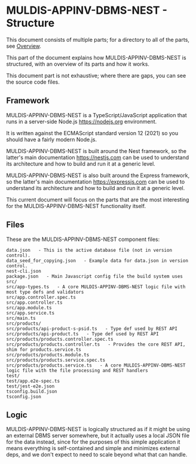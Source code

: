 # MULDIS-APPINV-DBMS-NEST - Structure

This document consists of multiple parts; for a directory to all of the
parts, see [Overview](../README.md).

This part of the document explains how MULDIS-APPINV-DBMS-NEST
is structured, with an overview of its parts and how it works.

This document part is not exhaustive; where there are gaps, you can see the
source code files.

## Framework

MULDIS-APPINV-DBMS-NEST is a TypeScript/JavaScript application that runs
in a server-side Node.js <https://nodejs.org> environment.

It is written against the ECMAScript standard version 12 (2021) so you
should have a fairly modern Node.js.

MULDIS-APPINV-DBMS-NEST is built around the Nest framework, so the
latter's main documentation <https://nestjs.com> can be used to
understand its architecture and how to build and run it at a generic level.

MULDIS-APPINV-DBMS-NEST is also built around the Express framework, so the
latter's main documentation <https://expressjs.com> can be used to
understand its architecture and how to build and run it at a generic level.

This current document will focus on the parts that are the most interesting
for the MULDIS-APPINV-DBMS-NEST functionality itself.

## Files

These are the MULDIS-APPINV-DBMS-NEST component files:

```
data.json   - This is the active database file (not in version control).
data_seed_for_copying.json   - Example data for data.json in version control.
nest-cli.json
package.json   - Main Javascript config file the build system uses
src/
src/app-types.ts   - A core MULDIS-APPINV-DBMS-NEST logic file with most type defs and validators
src/app.controller.spec.ts
src/app.controller.ts
src/app.module.ts
src/app.service.ts
src/main.ts
src/products/
src/products/api-product-s-psid.ts   - Type def used by REST API
src/products/api-product.ts   - Type def used by REST API
src/products/products.controller.spec.ts
src/products/products.controller.ts   - Provides the core REST API, shim for products.service.ts
src/products/products.module.ts
src/products/products.service.spec.ts
src/products/products.service.ts   - A core MULDIS-APPINV-DBMS-NEST logic file with the file processing and REST handlers
test/
test/app.e2e-spec.ts
test/jest-e2e.json
tsconfig.build.json
tsconfig.json
```

## Logic

MULDIS-APPINV-DBMS-NEST is logically structured as if it might be using an
external DBMS server somewhere, but it actually uses a local JSON file for
the data instead, since for the purposes of this simple application it
means everything is self-contained and simple and minimizes external deps,
and we don't expect to need to scale beyond what that can handle.
